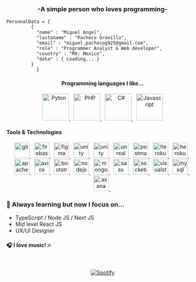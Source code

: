 <h3 align="center">-A simple person who loves programming-</h3>

```shell
PersonalData = {
	 	 { 
		   "name" : "Miguel Angel",
		   "lastaname" : "Pacheco Granillo",
		   "email" : "miguel.pachecog925@gmail.com",
		   "role" : "Programmer Analyst & Web developer",
		   "country" : "MX: Mexico",
		   "data" : { Loading... }
		 }
	       }
```

<h4 align="center">Programming languages I like...</h4>
<p align="center">
	<a href='https://www.php.net/manual/es/intro-whatis.php' >
 		<img src="https://www.logo.wine/a/logo/Python_(programming_language)/Python_(programming_language)-Logo.wine.svg" height="70" alt="Pyton">
	</a> &nbsp;
 	<a href='https://www.php.net/manual/es/intro-whatis.php' >
 		<img src="https://seeklogo.com/images/P/PHP-logo-0B2FDC4529-seeklogo.com.png" height="70" alt="PHP">
	</a> &nbsp;
	<a href='https://www.php.net/manual/es/intro-whatis.php' >
		<img src="https://seeklogo.com/images/C/c-sharp-c-logo-02F17714BA-seeklogo.com.png" height="70" alt="C#">
	</a> &nbsp;
	<a href='https://www.python.org' >
		<img src="https://seeklogo.com/images/J/javascript-js-logo-2949701702-seeklogo.com.png" height="70" alt="Javascript">
	</a> 
</p>

<h4>Tools & Technologies</h4>
<p align="center">
	<a href="https://git-scm.com/" target="_blank" rel="noreferrer"> 
					<img src="https://www.vectorlogo.zone/logos/git-scm/git-scm-icon.svg" alt="git" width="40" height="40"/> 
	</a> &nbsp;
	<a href="https://firebase.google.com/" target="_blank" rel="noreferrer"> 
					<img src="https://www.vectorlogo.zone/logos/firebase/firebase-icon.svg" alt="firebase" width="40" height="40"/> 
	</a> &nbsp;
	<a href="https://www.figma.com/" target="_blank" rel="noreferrer"> 
					<img src="https://www.vectorlogo.zone/logos/figma/figma-icon.svg" alt="figma" width="40" height="40"/> 
	</a> &nbsp;
	<a href="https://unity.com/" target="_blank" rel="noreferrer"> 
					<img src="https://www.vectorlogo.zone/logos/unity3d/unity3d-icon.svg" alt="unity" width="40" height="40"/> 
	</a> &nbsp;
	<a href="https://www.netlify.com" target="_blank" rel="noreferrer"> 
					<img src="https://www.vectorlogo.zone/logos/netlify/netlify-icon.svg" alt="unity" width="40" height="40"/> 
	</a> &nbsp;
	<a href="https://unrealengine.com/" target="_blank" rel="noreferrer"> 
					<img src="https://raw.githubusercontent.com/kenangundogan/fontisto/036b7eca71aab1bef8e6a0518f7329f13ed62f6b/icons/svg/brand/unreal-engine.svg" alt="unreal" width="40" height="40"/> 
	</a> &nbsp;
	<a href="https://postman.com" target="_blank" rel="noreferrer"> 
					<img src="https://www.vectorlogo.zone/logos/getpostman/getpostman-icon.svg" alt="postman" width="40" height="40"/> 
	</a> &nbsp;
	<a href="https://heroku.com" target="_blank" rel="noreferrer"> 
					<img src="https://www.vectorlogo.zone/logos/heroku/heroku-icon.svg" alt="heroku" width="40" height="40"/> 
	</a> &nbsp;
	<a href="https://github.com" target="_blank" rel="noreferrer"> 
					<img src="https://www.vectorlogo.zone/logos/github/github-tile.svg" alt="heroku" width="40" height="40"/> 
	</a> &nbsp;
	<a href="https://github.com" target="_blank" rel="noreferrer"> 
					<img src="https://www.vectorlogo.zone/logos/apache/apache-icon.svg" alt="apache" width="40" height="40"/> 
	</a> &nbsp;
	<a href="https://github.com" target="_blank" rel="noreferrer"> 
					<img src="https://www.vectorlogo.zone/logos/axios/axios-icon.svg" alt="axios" width="40" height="40"/> 
	</a> &nbsp;
	<a href="https://github.com" target="_blank" rel="noreferrer"> 
					<img src="https://www.vectorlogo.zone/logos/getbootstrap/getbootstrap-icon.svg" alt="bootstrap" width="40" height="40"/> 
	</a> &nbsp;
	<a href="https://github.com" target="_blank" rel="noreferrer"> 
					<img src="https://www.vectorlogo.zone/logos/nodejs/nodejs-icon.svg" alt="nodejs" width="40" height="40"/> 
	</a> &nbsp;
	<a href="https://github.com" target="_blank" rel="noreferrer"> 
					<img src="https://www.vectorlogo.zone/logos/mongodb/mongodb-icon.svg" alt="mongodb" width="40" height="40"/> 
	</a> &nbsp;
	<a href="https://github.com" target="_blank" rel="noreferrer"> 
					<img src="https://www.vectorlogo.zone/logos/sass-lang/sass-lang-icon.svg" alt="sass" width="40" height="40"/> 
	</a> &nbsp;
	<a href="https://github.com" target="_blank" rel="noreferrer"> 
					<img src="https://www.vectorlogo.zone/logos/socketio/socketio-icon.svg" alt="socketio" width="40" height="40"/> 
	</a> &nbsp;
	<a href="https://github.com" target="_blank" rel="noreferrer"> 
					<img src="https://www.vectorlogo.zone/logos/visualstudio_code/visualstudio_code-icon.svg" alt="visualstudio_code" width="40" height="40"/> 
	</a> &nbsp;
	<a href="https://github.com" target="_blank" rel="noreferrer"> 
					<img src="https://www.vectorlogo.zone/logos/mysql/mysql-icon.svg" alt="mysql" width="40" height="40"/> 
	</a> &nbsp;
	<a href="https://github.com" target="_blank" rel="noreferrer"> 
					<img src="https://upload.vectorlogo.zone/logos/asana/images/cae029cc-73d9-4b0d-83e2-70893c439061.svg" alt="asana" width="40" height="40"/> 
	</a> &nbsp;
</p>

### 🌱 Always learning but now I focus on...
- TypeScript / Node JS / Next JS
- Mid level React JS
- UX/UI Designer
 

#### 🎧 I love music! 🎶

&nbsp;<div align="center">
[![Spotify](https://spotify-now-beta.vercel.app/api/spotify?background_color=0d1117&border_color=ffffff)](https://open.spotify.com/user/mickeypacheco)
</div>

